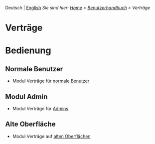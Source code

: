 <!-- TITLE: Verträge -->
<!-- SUBTITLE: Mobul für Bearbeitung von Veträgen -->

Deutsch | [English](/en/modules/contracts)
*Sie sind hier: [Home](/home) > [Benutzerhandbuch](/de/user-guide) > Verträge*

# Verträge
# Bedienung
## Normale Benutzer
* Modul Verträge für [normale Benutzer](/de/modules/contracts/user)
## Modul Admin 
* Modul Verträge für [Admins](de/modules/contracts/admin)
## Alte Oberfläche
* Modul Verträge auf [alten Oberflächen](de/modules/contracts/qooxdoo)
